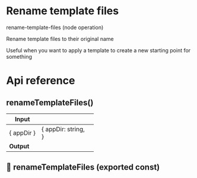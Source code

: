 # Rename template files

rename-template-files (node operation)

Rename template files to their original name

Useful when you want to apply a template to create a new starting point for something




# Api reference

## renameTemplateFiles()

| Input      |    |    |
| ---------- | -- | -- |
| { appDir } | { appDir: string, <br /> } |  |
| **Output** |    |    |



## 📄 renameTemplateFiles (exported const)

